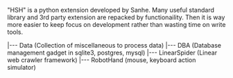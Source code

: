"HSH" is a python extension developed by Sanhe. Many useful standard library and 3rd party extension are repacked by functionaility. Then it is way more easier to keep focus on development rather than wasting time on write tools.

|--- Data (Collection of miscellaneous to process data)
|--- DBA (Database management gadget in sqlite3, postgres, mysql)
|--- LinearSpider (Linear web crawler framework)
|--- RobotHand (mouse, keyboard action simulator)

